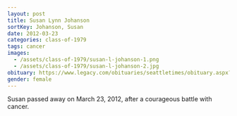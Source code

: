 ```yaml
---
layout: post
title: Susan Lynn Johanson
sortKey: Johanson, Susan
date: 2012-03-23
categories: class-of-1979
tags: cancer
images:
  - /assets/class-of-1979/susan-l-johanson-1.png
  - /assets/class-of-1979/susan-l-johanson-2.jpg
obituary: https://www.legacy.com/obituaries/seattletimes/obituary.aspx?pid=157082637
gender: female
---
```

Susan passed away on March 23, 2012, after a courageous battle with cancer.
